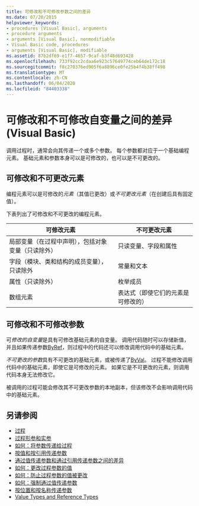 ```yaml
---
title: 可修改和不可修改参数之间的差异
ms.date: 07/20/2015
helpviewer_keywords:
- procedures [Visual Basic], arguments
- procedure arguments
- arguments [Visual Basic], nonmodifiable
- Visual Basic code, procedures
- arguments [Visual Basic], modifiable
ms.assetid: 87b2df69-e1f7-4657-9caf-b3f48d693428
ms.openlocfilehash: 733f92cc2cdaa6e923c57649774ceb64de172c18
ms.sourcegitcommit: f8c270376ed905f6a8896ce0fe25b4f4b38ff498
ms.translationtype: MT
ms.contentlocale: zh-CN
ms.lasthandoff: 06/04/2020
ms.locfileid: "84403338"
---
```

# <a name="differences-between-modifiable-and-nonmodifiable-arguments-visual-basic"></a>可修改和不可修改自变量之间的差异 (Visual Basic)
调用过程时，通常会向其传递一个或多个参数。 每个参数都对应于一个基础编程元素。 基础元素和参数本身可以是可修改的，也可以是不可更改的。  
  
## <a name="modifiable-and-nonmodifiable-elements"></a>可修改和不可更改元素  
 编程元素可以是可修改的*元素*（其值已更改）或*不可更改元素*（在创建后具有固定值）。  
  
 下表列出了可修改和不可更改的编程元素。  
  
|可修改元素|不可更改元素|  
|-------------------------|----------------------------|  
|局部变量（在过程中声明），包括对象变量（只读除外）|只读变量、字段和属性|  
|字段（模块、类和结构的成员变量），只读除外|常量和文本|  
|属性（只读除外）|枚举成员|  
|数组元素|表达式（即使它们的元素是可修改的）|  
  
## <a name="modifiable-and-nonmodifiable-arguments"></a>可修改和不可修改参数  
 可*修改的自变量*是具有可修改基础元素的自变量。 调用代码随时可以存储新值，并且如果传递参数[ByRef](../../../language-reference/modifiers/byref.md)，则过程中的代码还可以修改调用代码中的基础元素。  
  
 *不可更改的参数*具有不可更改的基础元素，或被传递了[ByVal](../../../language-reference/modifiers/byval.md)。 过程不能修改调用代码中的基础元素，即使它是可修改的元素。 如果它是不可更改的元素，则调用代码本身无法修改它。  
  
 被调用的过程可能会修改其不可更改参数的本地副本，但该修改不会影响调用代码中的基础元素。  
  
## <a name="see-also"></a>另请参阅

- [过程](./index.md)
- [过程形参和实参](./procedure-parameters-and-arguments.md)
- [如何：将参数传递给过程](./how-to-pass-arguments-to-a-procedure.md)
- [按值和按引用传递参数](./passing-arguments-by-value-and-by-reference.md)
- [通过值传递参数和通过引用传递参数之间的差异](./differences-between-passing-an-argument-by-value-and-by-reference.md)
- [如何：更改过程参数的值](./how-to-change-the-value-of-a-procedure-argument.md)
- [如何：防止过程参数的值被更改](./how-to-protect-a-procedure-argument-against-value-changes.md)
- [如何：强制通过值传递参数](./how-to-force-an-argument-to-be-passed-by-value.md)
- [按位置和按名称传递参数](./passing-arguments-by-position-and-by-name.md)
- [Value Types and Reference Types](../data-types/value-types-and-reference-types.md)
